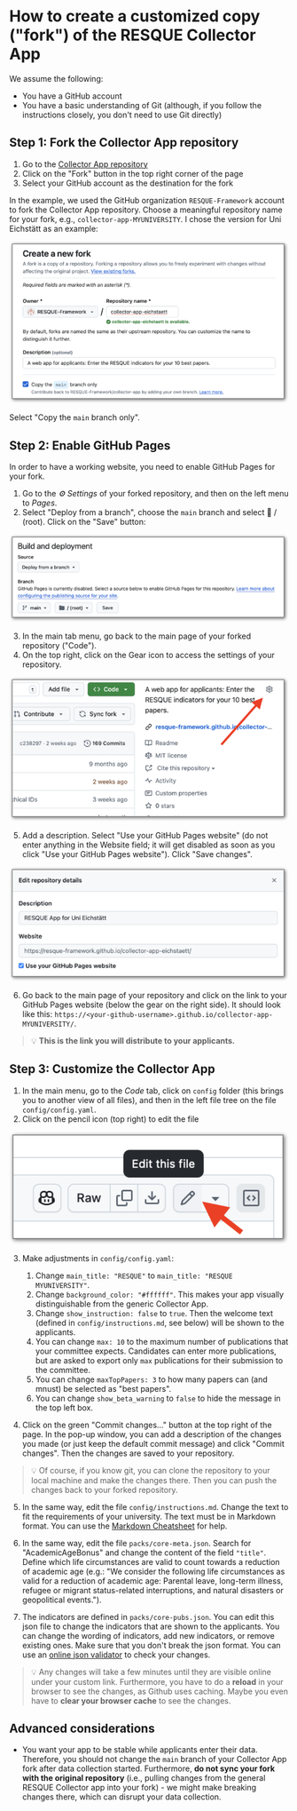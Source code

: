 # How to create a customized copy ("fork") of the RESQUE Collector App

We assume the following:

- You have a GitHub account
- You have a basic understanding of Git (although, if you follow the instructions closely, you don't need to use Git directly)


## Step 1: Fork the Collector App repository

1. Go to the [Collector App repository](https://github.com/RESQUE-Framework/collector-app)
2. Click on the "Fork" button in the top right corner of the page
3. Select your GitHub account as the destination for the fork

In the example, we used the GitHub organization `RESQUE-Framework` account to fork the Collector App repository. Choose a meaningful repository name for your fork, e.g., `collector-app-MYUNIVERSITY`. I chose the version for Uni Eichstätt as an example:

![](img/fork1.png)

Select "Copy the `main` branch only".

## Step 2: Enable GitHub Pages

In order to have a working website, you need to enable GitHub Pages for your fork.

1. Go to the *:gear: Settings* of your forked repository, and then on the left menu to *Pages*.
2. Select "Deploy from a branch", choose the `main` branch and select :file_folder: / (root). Click on the "Save" button:

![](img/fork2.png)

3. In the main tab menu, go back to the main page of your forked repository ("Code").
4. On the top right, click on the Gear icon to access the settings of your repository.

![](img/fork3.png)

5. Add a description. Select "Use your GitHub Pages website" (do not enter anything in the Website field; it will get disabled as soon as you click "Use your GitHub Pages website"). Click "Save changes".

![](img/fork4.png)

6. Go back to the main page of your repository and click on the link to your GitHub Pages website (below the gear on the right side). It should look like this: `https://<your-github-username>.github.io/collector-app-MYUNIVERSITY/`.

> :bulb: **This is the link you will distribute to your applicants.**


## Step 3: Customize the Collector App

1. In the main menu, go to the *Code* tab, click on `config` folder (this brings you to another view of all files), and then in the left file tree on the file `config/config.yaml`.
2. Click on the pencil icon (top right) to edit the file

![](img/fork5.png)

3. Make adjustments in `config/config.yaml`:
   1. Change `main_title: "RESQUE"` to `main_title: "RESQUE MYUNIVERSITY"`. 
   2. Change `background_color: "#ffffff"`. This makes your app visually distinguishable from the generic Collector App.
   3. Change `show_instruction: false` to `true`. Then the welcome text (defined in `config/instructions.md`, see below) will be shown to the applicants.
   4. You can change `max: 10` to the maximum number of publications that your committee expects. Candidates can enter more publications, but are asked to export only `max` publications for their submission to the committee.
   5. You can change `maxTopPapers: 3` to how many papers can (and mnust) be selected as "best papers".
   6. You can change `show_beta_warning` to `false` to hide the message in the top left box.


4. Click on the green "Commit changes..." button at the top right of the page. In the pop-up window, you can add a description of the changes you made (or just keep the default commit message) and click "Commit changes". Then the changes are saved to your repository.

> :bulb: Of course, if you know git, you can clone the repository to your local machine and make the changes there. Then you can push the changes back to your forked repository.

5. In the same way, edit the file `config/instructions.md`. Change the text to fit the requirements of your university. The text must be in Markdown format. You can use the [Markdown Cheatsheet](https://www.markdownguide.org/cheat-sheet/) for help.

6. In the same way, edit the file `packs/core-meta.json`. Search for "AcademicAgeBonus" and change the content of the field `"title"`. Define which life circumstances are valid to count towards a reduction of academic age (e.g.: "We consider the following life circumstances as valid for a reduction of academic age: Parental leave, long-term illness, refugee or migrant status-related interruptions, and natural disasters or geopolitical events.").

7. The indicators are defined in `packs/core-pubs.json`. You can edit this json file to change the indicators that are shown to the applicants. You can change the wording of indicators, add new indicators, or remove existing ones. Make sure that you don't break the json format. You can use an [online json validator](https://jsonlint.com) to check your changes.


> :bulb: Any changes will take a few minutes until they are visible online under your custom link. Furthermore, you have to do a **reload** in your browser to see the changes, as Github uses caching. Maybe you even have to **clear your browser cache** to see the changes.



## Advanced considerations

- You want your app to be stable while applicants enter their data. Therefore, you should not change the `main` branch of your Collector App fork after data collection started. Furthermore, **do not sync your fork with the original repository** (i.e., pulling changes from the general RESQUE Collector app into your fork) - we might make breaking changes there, which can disrupt your data collection.
